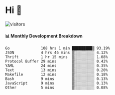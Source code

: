 # Hi 👋
 
![visitors](https://visitor-badge.glitch.me/badge?page_id=sorcererxw.sorcererx)

#### 📊 Monthly Development Breakdown

<!--START_SECTION:waka-->
```text
Go              108 hrs 1 min █████████▒ 93.19%
JSON            4 hrs 46 mins ▒░░░░░░░░░ 4.12%
Thrift          1 hr 15 mins  ▒░░░░░░░░░ 1.08%
Protocol Buffer 29 mins       ▒░░░░░░░░░ 0.42%
YAML            24 mins       ▒░░░░░░░░░ 0.35%
Text            13 mins       ▒░░░░░░░░░ 0.20%
Makefile        12 mins       ▒░░░░░░░░░ 0.18%
Bash            9 mins        ▒░░░░░░░░░ 0.13%
JavaScript      9 mins        ▒░░░░░░░░░ 0.13%
Other           5 mins        ▒░░░░░░░░░ 0.08%
```
<!--END_SECTION:waka-->
